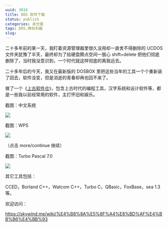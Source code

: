 ```yaml
---
uuid: 3016
title: DOS 软件下载
status: publish
categories: 未分类
tags: DOS,神兵利器
slug: 
---
```

二十多年前的某一天，我盯着资源管理器里很久没用却一直舍不得删除的 UCDOS 文件夹犹豫了半天，最终却为了给硬盘腾点空间一狠心 shift+delete 把他们彻底删除了，当时我没意识到，一个时代就这样彻底的离我远去。

二十多年后的今天，我又在最新版的 DOSBOX 里把这些当年的工具一个个重新装了回去，软件没变，但是消逝的青春却再也回不来了。

做了一个《[上古软件仓](https://skywind.me/wiki/%E4%B8%8A%E5%8F%A4%E8%BD%AF%E4%BB%B6%E4%BB%93)》，包含上古时代的编程工具，汉字系统和设计软件等，都是一些我以前经常用的软件，主打怀旧和娱乐。

截图：中文系统

![](https://skywind3000.github.io/images/blog/2024/dos/ucdos.png)

截图：WPS

![](https://skywind3000.github.io/images/blog/2024/dos/wps.png)

（点击 more/continue 继续）

<!--more-->

截图：Turbo Pascal 7.0

![](https://skywind3000.github.io/images/blog/2024/dos/pascal.png)

其它工具包括：

CCED，Borland C++，Watcom C++，Turbo C，QBasic，FoxBase，sea 1.3 等。

欢迎访问：

https://skywind.me/wiki/%E4%B8%8A%E5%8F%A4%E8%BD%AF%E4%BB%B6%E4%BB%93

